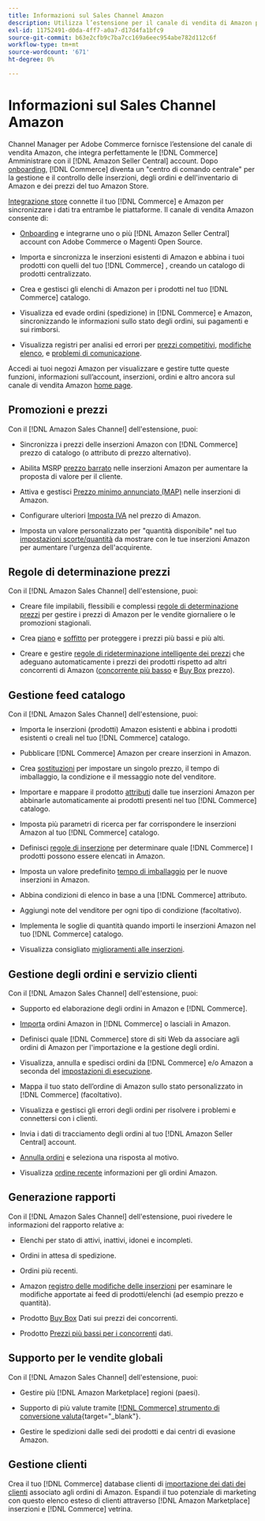 ```yaml
---
title: Informazioni sul Sales Channel Amazon
description: Utilizza l’estensione per il canale di vendita di Amazon per integrare facilmente Adobe Commerce o il Magento Open Source con il tuo account Amazon Seller Central.
exl-id: 11752491-d0da-4ff7-a0a7-d17d4fa1bfc9
source-git-commit: b63e2cfb9c7ba7cc169a6eec954abe782d112c6f
workflow-type: tm+mt
source-wordcount: '671'
ht-degree: 0%

---
```


# Informazioni sul Sales Channel Amazon

Channel Manager per Adobe Commerce fornisce l’estensione del canale di vendita Amazon, che integra perfettamente le [!DNL Commerce] Amministrare con il [!DNL Amazon Seller Central] account. Dopo [onboarding](./amazon-onboarding-home.md), [!DNL Commerce] diventa un &quot;centro di comando centrale&quot; per la gestione e il controllo delle inserzioni, degli ordini e dell&#39;inventario di Amazon e dei prezzi del tuo Amazon Store.

[Integrazione store](./store-integration.md) connette il tuo [!DNL Commerce] e Amazon per sincronizzare i dati tra entrambe le piattaforme. Il canale di vendita Amazon consente di:

- [Onboarding](./amazon-onboarding-home.md) e integrarne uno o più [!DNL Amazon Seller Central] account con Adobe Commerce o Magenti Open Source.

- Importa e sincronizza le inserzioni esistenti di Amazon e abbina i tuoi prodotti con quelli del tuo [!DNL Commerce] , creando un catalogo di prodotti centralizzato.

- Crea e gestisci gli elenchi di Amazon per i prodotti nel tuo [!DNL Commerce] catalogo.

- Visualizza ed evade ordini (spedizione) in [!DNL Commerce] e Amazon, sincronizzando le informazioni sullo stato degli ordini, sui pagamenti e sui rimborsi.

- Visualizza registri per analisi ed errori per [prezzi competitivi](./competitive-price-analysis.md), [modifiche elenco](./listing-changes-log.md), e [problemi di comunicazione](./communication-errors-log.md).

Accedi ai tuoi negozi Amazon per visualizzare e gestire tutte queste funzioni, informazioni sull’account, inserzioni, ordini e altro ancora sul canale di vendita Amazon [home page](./amazon-sales-channel-home.md).

## Promozioni e prezzi

Con il [!DNL Amazon Sales Channel] dell&#39;estensione, puoi:

- Sincronizza i prezzi delle inserzioni Amazon con [!DNL Commerce] prezzo di catalogo (o attributo di prezzo alternativo).

- Abilita MSRP [prezzo barrato](./listing-price.md#configure-listing-price-settings) nelle inserzioni Amazon per aumentare la proposta di valore per il cliente.

- Attiva e gestisci [Prezzo minimo annunciato (MAP)](./listing-price.md#configure-listing-price-settings) nelle inserzioni di Amazon.

- Configurare ulteriori [Imposta IVA](./listing-price.md#configure-listing-price-settings) nel prezzo di Amazon.

- Imposta un valore personalizzato per &quot;quantità disponibile&quot; nel tuo [impostazioni scorte/quantità](./stock-quantity.md#configure-stock--quantity-settings) da mostrare con le tue inserzioni Amazon per aumentare l&#39;urgenza dell&#39;acquirente.

## Regole di determinazione prezzi

Con il [!DNL Amazon Sales Channel] dell&#39;estensione, puoi:

- Creare file impilabili, flessibili e complessi [regole di determinazione prezzi](./pricing-products.md) per gestire i prezzi di Amazon per le vendite giornaliere o le promozioni stagionali.

- Crea [piano](./floor-price.md) e [soffitto](./optional-ceiling-price.md) per proteggere i prezzi più bassi e più alti.

- Creare e gestire [regole di rideterminazione intelligente dei prezzi](./intelligent-repricing-rules.md) che adeguano automaticamente i prezzi dei prodotti rispetto ad altri concorrenti di Amazon ([concorrente più basso](./lowest-competitor-pricing.md) e [Buy Box](./buy-box-competitor-pricing.md) prezzo).

## Gestione feed catalogo

Con il [!DNL Amazon Sales Channel] dell&#39;estensione, puoi:

- Importa le inserzioni (prodotti) Amazon esistenti e abbina i prodotti esistenti o creali nel tuo [!DNL Commerce] catalogo.

- Pubblicare [!DNL Commerce] Amazon per creare inserzioni in Amazon.

- Crea [sostituzioni](./creating-editing-overrides.md) per impostare un singolo prezzo, il tempo di imballaggio, la condizione e il messaggio note del venditore.

- Importare e mappare il prodotto [attributi](./attributes-view.md) dalle tue inserzioni Amazon per abbinarle automaticamente ai prodotti presenti nel tuo [!DNL Commerce] catalogo.

- Imposta più parametri di ricerca per far corrispondere le inserzioni Amazon al tuo [!DNL Commerce] catalogo.

- Definisci [regole di inserzione](./listing-rules.md) per determinare quale [!DNL Commerce] I prodotti possono essere elencati in Amazon.

- Imposta un valore predefinito [tempo di imballaggio](./product-listing-actions.md) per le nuove inserzioni in Amazon.

- Abbina condizioni di elenco in base a una [!DNL Commerce] attributo.

- Aggiungi note del venditore per ogni tipo di condizione (facoltativo).

- Implementa le soglie di quantità quando importi le inserzioni Amazon nel tuo [!DNL Commerce] catalogo.

- Visualizza consigliato [miglioramenti alle inserzioni](./listing-improvements.md).

## Gestione degli ordini e servizio clienti

Con il [!DNL Amazon Sales Channel] dell&#39;estensione, puoi:

- Supporto ed elaborazione degli ordini in Amazon e [!DNL Commerce].

- [Importa](./order-settings.md#configure-order-settings) ordini Amazon in [!DNL Commerce] o lasciali in Amazon.

- Definisci quale [!DNL Commerce] store di siti Web da associare agli ordini di Amazon per l&#39;importazione e la gestione degli ordini.

- Visualizza, annulla e spedisci ordini da [!DNL Commerce] e/o Amazon a seconda del [impostazioni di esecuzione](./fulfilled-by.md).

- Mappa il tuo stato dell’ordine di Amazon sullo stato personalizzato in [!DNL Commerce] (facoltativo).

- Visualizza e gestisci gli errori degli ordini per risolvere i problemi e connettersi con i clienti.

- Invia i dati di tracciamento degli ordini al tuo [!DNL Amazon Seller Central] account.

- [Annulla ordini](./cancel-unshipped-order.md) e seleziona una risposta al motivo.

- Visualizza [ordine recente](./amazon-store-dashboard.md) informazioni per gli ordini Amazon.

## Generazione rapporti

Con il [!DNL Amazon Sales Channel] dell&#39;estensione, puoi rivedere le informazioni del rapporto relative a:

- Elenchi per stato di attivi, inattivi, idonei e incompleti.

- Ordini in attesa di spedizione.

- Ordini più recenti.

- Amazon [registro delle modifiche delle inserzioni](./listing-changes-log.md) per esaminare le modifiche apportate ai feed di prodotti/elenchi (ad esempio prezzo e quantità).

- Prodotto [Buy Box](./buy-box-competitor-pricing.md) Dati sui prezzi dei concorrenti.

- Prodotto [Prezzi più bassi per i concorrenti](./lowest-competitor-pricing.md) dati.

## Supporto per le vendite globali

Con il [!DNL Amazon Sales Channel] dell&#39;estensione, puoi:

- Gestire più [!DNL Amazon Marketplace] regioni (paesi).

- Supporto di più valute tramite [[!DNL Commerce] strumento di conversione valuta](https://docs.magento.com/user-guide/stores/currency-configuration.html){target="_blank"}.

- Gestire le spedizioni dalle sedi dei prodotti e dai centri di evasione Amazon.

## Gestione clienti

Crea il tuo [!DNL Commerce] database clienti di [importazione dei dati dei clienti](./order-settings.md#configure-order-settings) associato agli ordini di Amazon. Espandi il tuo potenziale di marketing con questo elenco esteso di clienti attraverso [!DNL Amazon Marketplace] inserzioni e [!DNL Commerce] vetrina.
